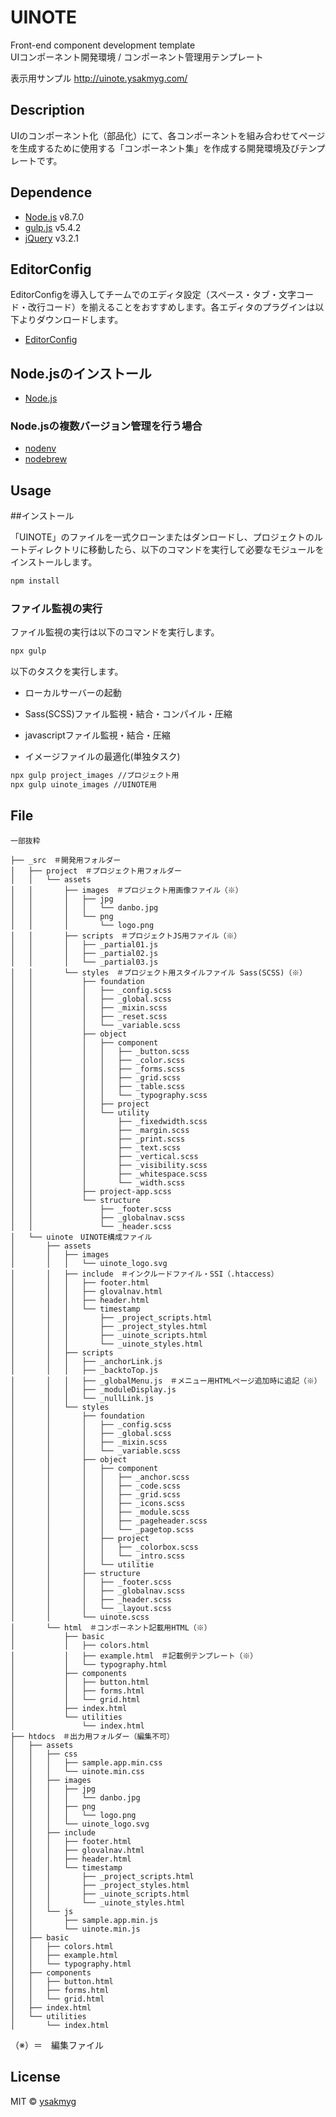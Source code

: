 # UINOTE

Front-end component development template  
UIコンポーネント開発環境 / コンポーネント管理用テンプレート

表示用サンプル
http://uinote.ysakmyg.com/

## Description

UIのコンポーネント化（部品化）にて、各コンポーネントを組み合わせてページを生成するために使用する「コンポーネント集」を作成する開発環境及びテンプレートです。

## Dependence

* [Node.js](https://nodejs.org/ja/) v8.7.0
* [gulp.js](https://gulpjs.com/) v5.4.2
* [jQuery](https://jquery.com/) v3.2.1


## EditorConfig

EditorConfigを導入してチームでのエディタ設定（スペース・タブ・文字コード・改行コード）を揃えることをおすすめします。各エディタのプラグインは以下よりダウンロードします。

* [EditorConfig](http://editorconfig.org/#download)

## Node.jsのインストール

* [Node.js](https://nodejs.org/ja/)

### Node.jsの複数バージョン管理を行う場合

* [nodenv](https://github.com/nodenv/nodenv)
* [nodebrew](https://github.com/hokaccha/nodebrew)

## Usage

##インストール

「UINOTE」のファイルを一式クローンまたはダンロードし、プロジェクトのルートディレクトリに移動したら、以下のコマンドを実行して必要なモジュールをインストールします。

```bash
npm install
```

### ファイル監視の実行

ファイル監視の実行は以下のコマンドを実行します。

```bash
npx gulp
```

以下のタスクを実行します。

* ローカルサーバーの起動
* Sass(SCSS)ファイル監視・結合・コンパイル・圧縮
* javascriptファイル監視・結合・圧縮

* イメージファイルの最適化(単独タスク)

```bash
npx gulp project_images //プロジェクト用
npx gulp uinote_images //UINOTE用
```

## File

```text
一部抜粋

├── _src　＃開発用フォルダー
│   ├── project　＃プロジェクト用フォルダー
│   │   └── assets
│   │       ├── images　＃プロジェクト用画像ファイル（※）
│   │       │   ├── jpg
│   │       │   │   └── danbo.jpg
│   │       │   └── png
│   │       │       └── logo.png
│   │       ├── scripts　＃プロジェクトJS用ファイル（※）
│   │       │   ├── _partial01.js
│   │       │   ├── _partial02.js
│   │       │   └── _partial03.js
│   │       └── styles　＃プロジェクト用スタイルファイル Sass(SCSS)（※）
│   │           ├── foundation
│   │           │   ├── _config.scss
│   │           │   ├── _global.scss
│   │           │   ├── _mixin.scss
│   │           │   ├── _reset.scss
│   │           │   └── _variable.scss
│   │           ├── object
│   │           │   ├── component
│   │           │   │   ├── _button.scss
│   │           │   │   ├── _color.scss
│   │           │   │   ├── _forms.scss
│   │           │   │   ├── _grid.scss
│   │           │   │   ├── _table.scss
│   │           │   │   └── _typography.scss
│   │           │   ├── project
│   │           │   └── utility
│   │           │       ├── _fixedwidth.scss
│   │           │       ├── _margin.scss
│   │           │       ├── _print.scss
│   │           │       ├── _text.scss
│   │           │       ├── _vertical.scss
│   │           │       ├── _visibility.scss
│   │           │       ├── _whitespace.scss
│   │           │       └── _width.scss
│   │           ├── project-app.scss
│   │           └── structure
│   │               ├── _footer.scss
│   │               ├── _globalnav.scss
│   │               └── _header.scss
│   └── uinote　UINOTE構成ファイル
│       ├── assets
│       │   ├── images
│       │   │   └── uinote_logo.svg
│       │   ├── include　＃インクルードファイル・SSI（.htaccess）
│       │   │   ├── footer.html
│       │   │   ├── glovalnav.html
│       │   │   ├── header.html
│       │   │   └── timestamp
│       │   │       ├── _project_scripts.html
│       │   │       ├── _project_styles.html
│       │   │       ├── _uinote_scripts.html
│       │   │       └── _uinote_styles.html
│       │   ├── scripts
│       │   │   ├── _anchorLink.js
│       │   │   ├── _backtoTop.js
│       │   │   ├── _globalMenu.js　＃メニュー用HTMLページ追加時に追記（※）
│       │   │   ├── _moduleDisplay.js
│       │   │   └── _nullLink.js
│       │   └── styles
│       │       ├── foundation
│       │       │   ├── _config.scss
│       │       │   ├── _global.scss
│       │       │   ├── _mixin.scss
│       │       │   └── _variable.scss
│       │       ├── object
│       │       │   ├── component
│       │       │   │   ├── _anchor.scss
│       │       │   │   ├── _code.scss
│       │       │   │   ├── _grid.scss
│       │       │   │   ├── _icons.scss
│       │       │   │   ├── _module.scss
│       │       │   │   ├── _pageheader.scss
│       │       │   │   └── _pagetop.scss
│       │       │   ├── project
│       │       │   │   ├── _colorbox.scss
│       │       │   │   └── _intro.scss
│       │       │   └── utilitie
│       │       ├── structure
│       │       │   ├── _footer.scss
│       │       │   ├── _globalnav.scss
│       │       │   ├── _header.scss
│       │       │   └── _layout.scss
│       │       └── uinote.scss
│       └── html　＃コンポーネント記載用HTML（※）
│           ├── basic
│           │   ├── colors.html
│           │   ├── example.html　＃記載例テンプレート（※）
│           │   └── typography.html
│           ├── components
│           │   ├── button.html
│           │   ├── forms.html
│           │   └── grid.html
│           ├── index.html
│           └── utilities
│               └── index.html
├── htdocs　＃出力用フォルダー（編集不可）
│   ├── assets
│   │   ├── css
│   │   │   ├── sample.app.min.css
│   │   │   └── uinote.min.css
│   │   ├── images
│   │   │   ├── jpg
│   │   │   │   └── danbo.jpg
│   │   │   ├── png
│   │   │   │   └── logo.png
│   │   │   └── uinote_logo.svg
│   │   ├── include
│   │   │   ├── footer.html
│   │   │   ├── glovalnav.html
│   │   │   ├── header.html
│   │   │   └── timestamp
│   │   │       ├── _project_scripts.html
│   │   │       ├── _project_styles.html
│   │   │       ├── _uinote_scripts.html
│   │   │       └── _uinote_styles.html
│   │   └── js
│   │       ├── sample.app.min.js
│   │       └── uinote.min.js
│   ├── basic
│   │   ├── colors.html
│   │   ├── example.html
│   │   └── typography.html
│   ├── components
│   │   ├── button.html
│   │   ├── forms.html
│   │   └── grid.html
│   ├── index.html
│   └── utilities
│       └── index.html
```
（※）＝　編集ファイル

## License
MIT © [ysakmyg](https://github.com/ysakmyg)

